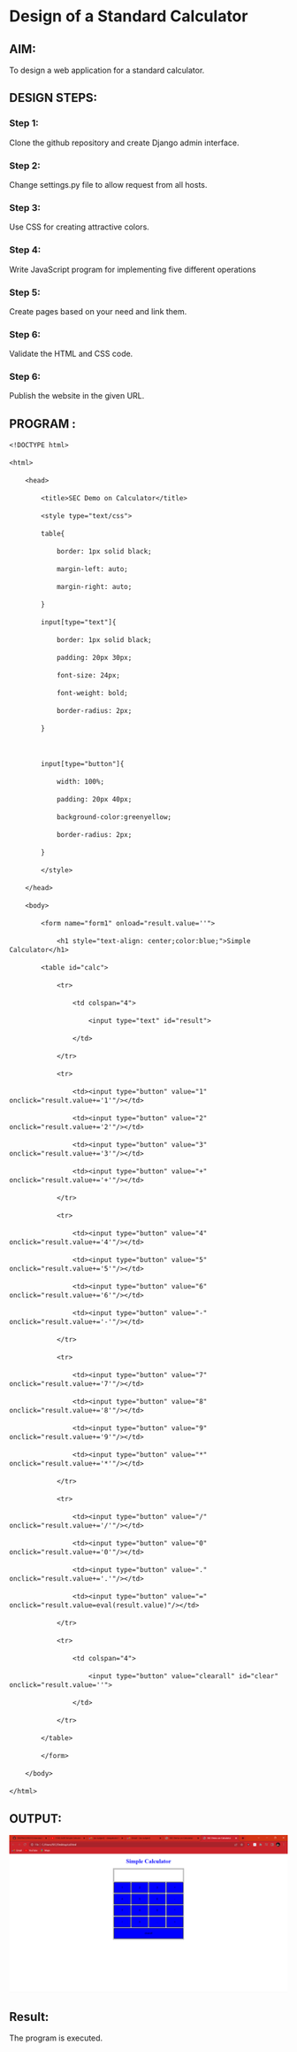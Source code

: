 # Design of a Standard Calculator

## AIM:

To design a web application for a standard calculator.

## DESIGN STEPS:

### Step 1:
Clone the github repository and create Django admin interface.
### Step 2:
Change settings.py file to allow request from all hosts.

### Step 3:
Use CSS for creating attractive colors.

### Step 4:
Write JavaScript program for implementing five different operations

### Step 5:
Create pages based on your need and link them.
### Step 6:

Validate the HTML and CSS code.

### Step 6:

Publish the website in the given URL.

## PROGRAM :
```
<!DOCTYPE html>

<html>

    <head>

        <title>SEC Demo on Calculator</title>

        <style type="text/css">

        table{

            border: 1px solid black;

            margin-left: auto;

            margin-right: auto;

        }

        input[type="text"]{

            border: 1px solid black;

            padding: 20px 30px;

            font-size: 24px;

            font-weight: bold;

            border-radius: 2px;

        }



        input[type="button"]{

            width: 100%;

            padding: 20px 40px;

            background-color:greenyellow;

            border-radius: 2px;

        }

        </style>

    </head>

    <body>

        <form name="form1" onload="result.value=''">

            <h1 style="text-align: center;color:blue;">Simple Calculator</h1>

        <table id="calc">

            <tr>

                <td colspan="4">

                    <input type="text" id="result">

                </td>

            </tr>

            <tr>

                <td><input type="button" value="1" onclick="result.value+='1'"/></td>

                <td><input type="button" value="2" onclick="result.value+='2'"/></td>

                <td><input type="button" value="3" onclick="result.value+='3'"/></td>

                <td><input type="button" value="+" onclick="result.value+='+'"/></td>

            </tr>

            <tr>

                <td><input type="button" value="4" onclick="result.value+='4'"/></td>

                <td><input type="button" value="5" onclick="result.value+='5'"/></td>

                <td><input type="button" value="6" onclick="result.value+='6'"/></td>

                <td><input type="button" value="-" onclick="result.value+='-'"/></td>

            </tr>

            <tr>

                <td><input type="button" value="7" onclick="result.value+='7'"/></td>

                <td><input type="button" value="8" onclick="result.value+='8'"/></td>

                <td><input type="button" value="9" onclick="result.value+='9'"/></td>

                <td><input type="button" value="*" onclick="result.value+='*'"/></td>

            </tr>

            <tr>

                <td><input type="button" value="/" onclick="result.value+='/'"/></td>

                <td><input type="button" value="0" onclick="result.value+='0'"/></td>

                <td><input type="button" value="." onclick="result.value+='.'"/></td>

                <td><input type="button" value="=" onclick="result.value=eval(result.value)"/></td>

            </tr>

            <tr>

                <td colspan="4">

                    <input type="button" value="clearall" id="clear" onclick="result.value=''">

                </td>

            </tr>

        </table>

        </form>

    </body>

</html>
```
## OUTPUT:

![model](cal.png)
## Result:
The program is executed.
